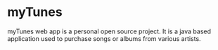 # myTunes
myTunes web app is a personal open source project. It is a java based application used to purchase songs or albums from various artists.
